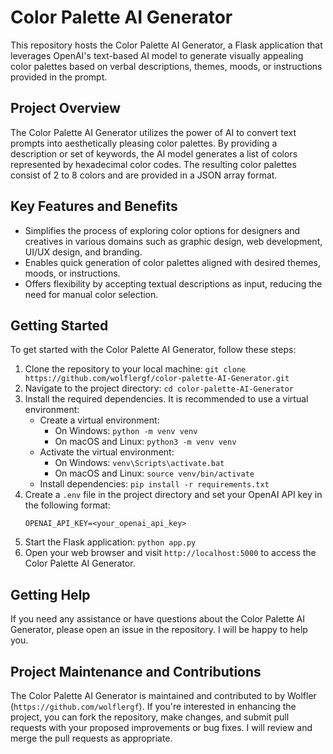 # Color Palette AI Generator

This repository hosts the Color Palette AI Generator, a Flask application that leverages OpenAI's text-based AI model to generate visually appealing color palettes based on verbal descriptions, themes, moods, or instructions provided in the prompt.

## Project Overview
The Color Palette AI Generator utilizes the power of AI to convert text prompts into aesthetically pleasing color palettes. By providing a description or set of keywords, the AI model generates a list of colors represented by hexadecimal color codes. The resulting color palettes consist of 2 to 8 colors and are provided in a JSON array format.

## Key Features and Benefits
- Simplifies the process of exploring color options for designers and creatives in various domains such as graphic design, web development, UI/UX design, and branding.
- Enables quick generation of color palettes aligned with desired themes, moods, or instructions.
- Offers flexibility by accepting textual descriptions as input, reducing the need for manual color selection.

## Getting Started
To get started with the Color Palette AI Generator, follow these steps:

1. Clone the repository to your local machine: `git clone https://github.com/wolflergf/color-palette-AI-Generator.git`
2. Navigate to the project directory: `cd color-palette-AI-Generator`
3. Install the required dependencies. It is recommended to use a virtual environment:   
   - Create a virtual environment:
      - On Windows: `python -m venv venv`
      - On macOS and Linux: `python3 -m venv venv`
   - Activate the virtual environment:
     - On Windows: `venv\Scripts\activate.bat`
     - On macOS and Linux: `source venv/bin/activate`
   - Install dependencies: `pip install -r requirements.txt`
4. Create a `.env` file in the project directory and set your OpenAI API key in the following format:
   ```
   OPENAI_API_KEY=<your_openai_api_key>
   ```
5. Start the Flask application: `python app.py`
6. Open your web browser and visit `http://localhost:5000` to access the Color Palette AI Generator.

## Getting Help
If you need any assistance or have questions about the Color Palette AI Generator, please open an issue in the repository. I will be happy to help you.

## Project Maintenance and Contributions
The Color Palette AI Generator is maintained and contributed to by Wolfler (`https://github.com/wolflergf`). If you're interested in enhancing the project, you can fork the repository, make changes, and submit pull requests with your proposed improvements or bug fixes. I will review and merge the pull requests as appropriate.

